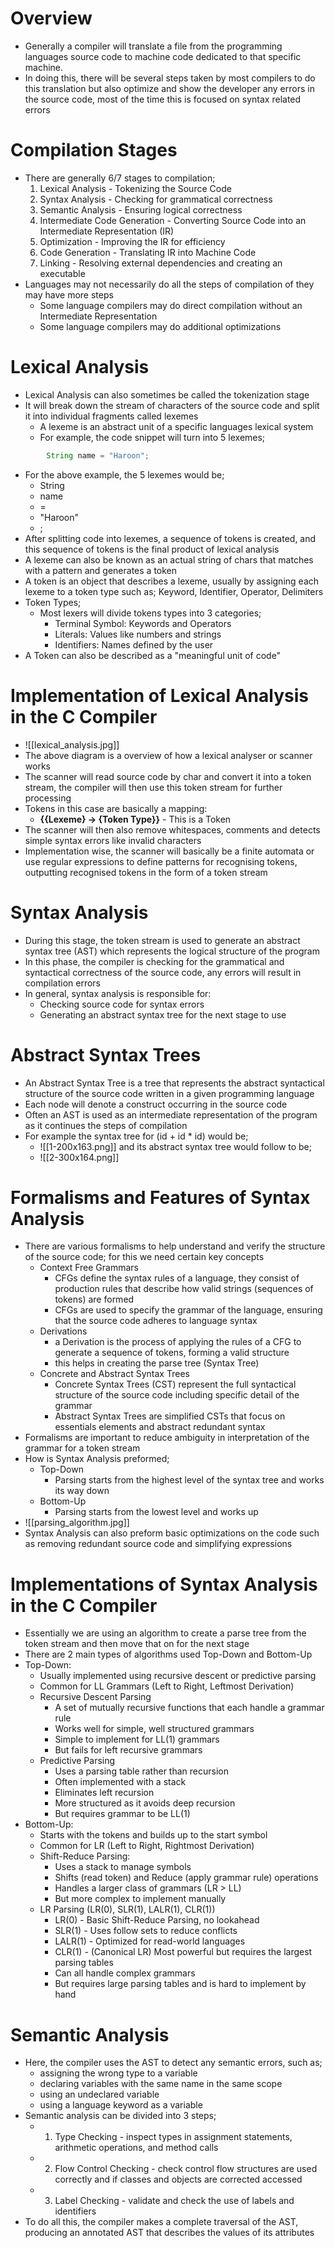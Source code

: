 # Overview
- Generally a compiler will translate a file from the programming languages source code to machine code dedicated to that specific machine.
- In doing this, there will be several steps taken by most compilers to do this translation but also optimize and show the developer any errors in the source code, most of the time this is focused on syntax related errors
# Compilation Stages
- There are generally 6/7 stages to compilation;
	1. Lexical Analysis - Tokenizing the Source Code
	2. Syntax Analysis - Checking for grammatical correctness
	3. Semantic Analysis - Ensuring logical correctness
	4. Intermediate Code Generation - Converting Source Code into an Intermediate Representation (IR)
	5. Optimization - Improving the IR for efficiency
	6. Code Generation - Translating IR into Machine Code
	7. Linking - Resolving external dependencies and creating an executable
- Languages may not necessarily do all the steps of compilation of they may have more steps
	- Some language compilers may do direct compilation without an Intermediate Representation
	- Some language compilers may do additional optimizations
# Lexical Analysis
- Lexical Analysis can also sometimes be called the tokenization stage
- It will break down the stream of characters of the source code and split it into individual fragments called lexemes
	- A lexeme is an abstract unit of a specific languages lexical system
	- For example, the code snippet will turn into 5 lexemes;
```java
		String name = "Haroon";
```
- For the above example, the 5 lexemes would be;
	- String
	- name
	- =
	- "Haroon"
	- ;
- After splitting code into lexemes, a sequence of tokens is created, and this sequence of tokens is the final product of lexical analysis
- A lexeme can also be known as an actual string of chars that matches with a pattern and generates a token
- A token is an object that describes a lexeme, usually by assigning each lexeme to a token type such as; Keyword, Identifier, Operator, Delimiters
- Token Types;
	- Most lexers will divide tokens types into 3 categories;
		- Terminal Symbol: Keywords and Operators
		- Literals: Values like numbers and strings
		- Identifiers: Names defined by the user
- A Token can also be described as a "meaningful unit of code"
# Implementation of Lexical Analysis in the C Compiler
- ![[lexical_analysis.jpg]]
- The above diagram is a overview of how a lexical analyser or scanner works
- The scanner will read source code by char and convert it into a token stream, the compiler will then use this token stream for further processing
- Tokens in this case are basically a mapping:
	- **{{Lexeme} -> {Token Type}}** - This is a Token
- The scanner will then also remove whitespaces, comments and detects simple syntax errors like invalid characters
- Implementation wise, the scanner will basically be a finite automata or use regular expressions to define patterns for recognising tokens, outputting recognised tokens in the form of a token stream
# Syntax Analysis
- During this stage, the token stream is used to generate an abstract syntax tree (AST) which represents the logical structure of the program
- In this phase, the compiler is checking for the grammatical and syntactical correctness of the source code, any errors will result in compilation errors
- In general, syntax analysis is responsible for:
	- Checking source code for syntax errors
	- Generating an abstract syntax tree for the next stage to use
# Abstract Syntax Trees
- An Abstract Syntax Tree is a tree that represents the abstract syntactical structure of the source code written in a given programming language
- Each node will denote a construct occurring in the source code
- Often an AST is used as an intermediate representation of the program as it continues the steps of compilation
- For example the syntax tree for (id + id * id) would be;
	- ![[1-200x163.png]] and its abstract syntax tree would follow to be;
	- ![[2-300x164.png]]
# Formalisms and Features of Syntax Analysis
- There are various formalisms to help understand and verify the structure of the source code; for this we need certain key concepts
	- Context Free Grammars
		- CFGs define the syntax rules of a language, they consist of production rules that describe how valid strings (sequences of tokens) are formed
		- CFGs are used to specify the grammar of the language, ensuring that the source code adheres to language syntax
	- Derivations
		- a Derivation is the process of applying the rules of a CFG to generate a sequence of tokens, forming a valid structure
		- this helps in creating the parse tree (Syntax Tree)
	- Concrete and Abstract Syntax Trees
		- Concrete Syntax Trees (CST) represent the full syntactical structure of the source code including specific detail of the grammar
		- Abstract Syntax Trees are simplified CSTs that focus on essentials elements and abstract redundant syntax
- Formalisms are important to reduce ambiguity in interpretation of the grammar for a token stream
- How is Syntax Analysis preformed;
	- Top-Down
		- Parsing starts from the highest level of the syntax tree and works its way down
	- Bottom-Up
		- Parsing starts from the lowest level and works up
- ![[parsing_algorithm.jpg]]
- Syntax Analysis can also preform basic optimizations on the code such as removing redundant source code and simplifying expressions
# Implementations of Syntax Analysis in the C Compiler
- Essentially we are using an algorithm to create a parse tree from the token stream and then move that on for the next stage
- There are 2 main types of algorithms used Top-Down and Bottom-Up
- Top-Down:
	- Usually implemented using recursive descent or predictive parsing
	- Common for LL Grammars (Left to Right, Leftmost Derivation)
	- Recursive Descent Parsing
		- A set of mutually recursive functions that each handle a grammar rule
		- Works well for simple, well structured grammars
		- Simple to implement for LL(1) grammars
		- But fails for left recursive grammars
	- Predictive Parsing
		- Uses a parsing table rather than recursion
		- Often implemented with a stack
		- Eliminates left recursion
		- More structured as it avoids deep recursion
		- But requires grammar to be LL(1)
- Bottom-Up:
	- Starts with the tokens and builds up to the start symbol
	- Common for LR (Left to Right, Rightmost Derivation)
	- Shift-Reduce Parsing:
		- Uses a stack to manage symbols
		- Shifts (read token) and Reduce (apply grammar rule) operations
		- Handles a larger class of grammars (LR > LL)
		- But more complex to implement manually
	- LR Parsing (LR(0), SLR(1), LALR(1), CLR(1))
		- LR(0) - Basic Shift-Reduce Parsing, no lookahead
		- SLR(1) - Uses follow sets to reduce conflicts
		- LALR(1) - Optimized for read-world languages
		- CLR(1) - (Canonical LR) Most powerful but requires the largest parsing tables
		- Can all handle complex grammars
		- But requires large parsing tables and is hard to implement by hand
# Semantic Analysis
- Here, the compiler uses the AST to detect any semantic errors, such as;
	- assigning the wrong type to a variable
	- declaring variables with the same name in the same scope
	- using an undeclared variable
	- using a language keyword as a variable
- Semantic analysis can be divided into 3 steps;
	- 1) Type Checking - inspect types in assignment statements, arithmetic operations, and method calls
	- 2) Flow Control Checking - check control flow structures are used correctly and if classes and objects are corrected accessed
	- 3) Label Checking - validate and check the use of labels and identifiers
- To do all this, the compiler makes a complete traversal of the AST, producing an annotated AST that describes the values of its attributes